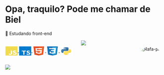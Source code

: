 # Opa, traquilo? Pode me chamar de Biel
🤔 Estudando front-end

<div align="center">
  <a href="https://github.com/zettyx">
  <img height="180em" src="https://github-readme-stats.vercel.app/api?username=Biel&show_icons=true&theme=dark&include_all_commits=true&count_private=true"/>
</div>
<img align="center" alt="Rafa-Js" height="30" width="40" src="https://raw.githubusercontent.com/devicons/devicon/master/icons/javascript/javascript-plain.svg">
<img align="center" alt="Rafa-Ts" height="30" width="40" src="https://raw.githubusercontent.com/devicons/devicon/master/icons/typescript/typescript-plain.svg">
<img align="center" alt="Rafa-HTML" height="30" width="40" src="https://raw.githubusercontent.com/devicons/devicon/master/icons/html5/html5-original.svg">
<img align="center" alt="Rafa-CSS" height="30" width="40" src="https://raw.githubusercontent.com/devicons/devicon/master/icons/css3/css3-original.svg">
<img align="center" alt="Rafa-Python" height="30" width="40" src="https://raw.githubusercontent.com/devicons/devicon/master/icons/python/python-original.svg">
<img align="right" alt="Rafa-pic" height="150" style="border-radius: 50px;"
src = "https://cdn.discordapp.com/attachments/964736422366027796/970709624934268989/edcf0fafb095a814fc83072ddc3322f4.jpg"
</div>
  
##
  
<div>
<a href="https://discord.gg/codein" target="_blank"><img src="https://img.shields.io/badge/Discord-7289DA?style-for-the-badge&logo=discord&logoColor=white"
target="_blank"></a>
</div>

  
  
